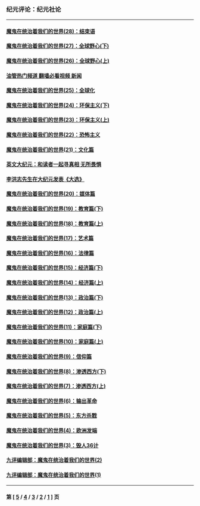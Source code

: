 ### 纪元评论：纪元社论
---
#### [魔鬼在统治着我们的世界(28)：结束语](../../pages/nsc422/n10936246.md?02060330) 
#### [魔鬼在统治着我们的世界(27)：全球野心(下)](../../pages/nsc422/n10928319.md?02060330) 
#### [魔鬼在统治着我们的世界(26)：全球野心(上)](../../pages/nsc422/n10900318.md?02060330) 
#### [油管热门频道 翻墙必看视频 新闻](ok?02060330)
#### [魔鬼在统治着我们的世界(25)：全球化](../../pages/nsc422/n10788205.md?02060330) 
#### [魔鬼在统治着我们的世界(24)：环保主义(下)](../../pages/nsc422/n10695307.md?02060330) 
#### [魔鬼在统治着我们的世界(23)：环保主义(上)](../../pages/nsc422/n10688613.md?02060330) 
#### [魔鬼在统治着我们的世界(22)：恐怖主义](../../pages/nsc422/n10614727.md?02060330) 
#### [魔鬼在统治着我们的世界(21)：文化篇](../../pages/nsc422/n10597706.md?02060330) 
#### [英文大纪元：和读者一起寻真相 无所畏惧](../../pages/nsc422/n12542027.md?02060330) 
#### [李洪志先生在大纪元发表《大选》](../../pages/nsc422/n12534746.md?02060330) 
#### [魔鬼在统治着我们的世界(20)：媒体篇](../../pages/nsc422/n10586579.md?02060330) 
#### [魔鬼在统治着我们的世界(19)：教育篇(下)](../../pages/nsc422/n10564808.md?02060330) 
#### [魔鬼在统治着我们的世界(18)：教育篇(上)](../../pages/nsc422/n10526970.md?02060330) 
#### [魔鬼在统治着我们的世界(17)：艺术篇](../../pages/nsc422/n10499093.md?02060330) 
#### [魔鬼在统治着我们的世界(16)：法律篇](../../pages/nsc422/n10485969.md?02060330) 
#### [魔鬼在统治着我们的世界(15)：经济篇(下)](../../pages/nsc422/n10469975.md?02060330) 
#### [魔鬼在统治着我们的世界(14)：经济篇(上)](../../pages/nsc422/n10457370.md?02060330) 
#### [魔鬼在统治着我们的世界(13)：政治篇(下)](../../pages/nsc422/n10448270.md?02060330) 
#### [魔鬼在统治着我们的世界(12)：政治篇(上)](../../pages/nsc422/n10444576.md?02060330) 
#### [魔鬼在统治着我们的世界(11)：家庭篇(下)](../../pages/nsc422/n10440961.md?02060330) 
#### [魔鬼在统治着我们的世界(10)：家庭篇(上)](../../pages/nsc422/n10435448.md?02060330) 
#### [魔鬼在统治着我们的世界(9)：信仰篇](../../pages/nsc422/n10432159.md?02060330) 
#### [魔鬼在统治着我们的世界(8)：渗透西方(下)](../../pages/nsc422/n10429603.md?02060330) 
#### [魔鬼在统治着我们的世界(7)：渗透西方(上)](../../pages/nsc422/n10426013.md?02060330) 
#### [魔鬼在统治着我们的世界(6)：输出革命](../../pages/nsc422/n10421536.md?02060330) 
#### [魔鬼在统治着我们的世界(5)：东方杀戮](../../pages/nsc422/n10417707.md?02060330) 
#### [魔鬼在统治着我们的世界(4)：欧洲发端](../../pages/nsc422/n10414890.md?02060330) 
#### [魔鬼在统治着我们的世界(3)：毁人36计](../../pages/nsc422/n10411583.md?02060330) 
#### [九评编辑部：魔鬼在统治着我们的世界(2)](../../pages/nsc422/n10410036.md?02060330) 
#### [九评编辑部：魔鬼在统治着我们的世界(1)](../../pages/nsc422/n10406825.md?02060330) 

---
#### 第 [ [5](./5.md?02060330) / [4](./4.md?02060330) / [3](./3.md?02060330) / [2](./2.md?02060330) / [1](./1.md?02060330) ] 页

